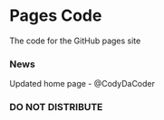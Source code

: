 # Pages Code
The code for the GitHub pages site

### News
Updated home page - @CodyDaCoder


### DO NOT DISTRIBUTE
